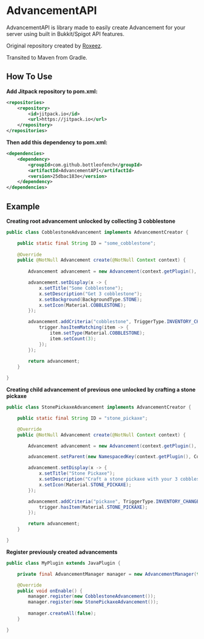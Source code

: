 # AdvancementAPI

AdvancementAPI is library made to easily create Advancement for your server using built in Bukkit/Spigot API features.

Original repository created by [Roxeez](https://github.com/Roxeez/AdvancementAPI).

Transited to Maven from Gradle.

## How To Use

**Add Jitpack repository to pom.xml:**
```xml
<repositories>
    <repository>
        <id>jitpack.io</id>
        <url>https://jitpack.io</url>
    </repository>
</repositories>
``` 

**Then add this dependency to pom.xml:**
```xml
<dependencies>
    <dependency>
        <groupId>com.github.bottleofench</groupId>
        <artifactId>AdvancementAPI</artifactId>
        <version>25dbac183e</version>
    </dependency>
</dependencies>
``` 

## Example
**Creating root advancement unlocked by collecting 3 cobblestone**
```java
public class CobblestoneAdvancement implements AdvancementCreator {

    public static final String ID = "some_cobblestone";
    
    @Override
    public @NotNull Advancement create(@NotNull Context context) {
        
        Advancement advancement = new Advancement(context.getPlugin(), ID);

        advancement.setDisplay(x -> {
            x.setTitle("Some Cobblestone");
            x.setDescription("Get 3 cobblestone");
            x.setBackground(BackgroundType.STONE);
            x.setIcon(Material.COBBLESTONE);
        });

        advancement.addCriteria("cobblestone", TriggerType.INVENTORY_CHANGED, trigger -> {
            trigger.hasItemMatching(item -> {
                item.setType(Material.COBBLESTONE);
                item.setCount(3);
            });
        });
        
        return advancement;
    }

}
```  

**Creating child advancement of previous one unlocked by crafting a stone pickaxe**
```java
public class StonePickaxeAdvancement implements AdvancementCreator {

    public static final String ID = "stone_pickaxe";

    @Override
    public @NotNull Advancement create(@NotNull Context context) {

        Advancement advancement = new Advancement(context.getPlugin(), ID);

        advancement.setParent(new NamespacedKey(context.getPlugin(), CobblestoneAdvancement.ID));

        advancement.setDisplay(x -> {
            x.setTitle("Stone Pickaxe");
            x.setDescription("Craft a stone pickaxe with your 3 cobblestone");
            x.setIcon(Material.STONE_PICKAXE);
        });

        advancement.addCriteria("pickaxe", TriggerType.INVENTORY_CHANGED, trigger -> {
            trigger.hasItem(Material.STONE_PICKAXE);
        });

        return advancement;
    }

}
```  

**Register previously created advancements**
```java
public class MyPlugin extends JavaPlugin {

    private final AdvancementManager manager = new AdvancementManager(this);

    @Override
    public void onEnable() {
        manager.register(new CobblestoneAdvancement());
        manager.register(new StonePickaxeAdvancement());
        
        manager.createAll(false);
    }

}
```
